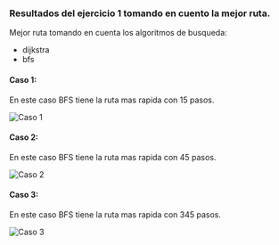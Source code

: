 ### Resultados del ejercicio 1 tomando en cuento la mejor ruta. 

Mejor ruta tomando en cuenta los algoritmos de busqueda: 

- dijkstra
- bfs

#### Caso 1: 
En este caso BFS tiene la ruta mas rapida con 15 pasos.

![Caso 1](https://github.com/Borreguin/WorkShop1-USFQ/pull/1/commits/bd83e76e4e006d783b2b37c4fde799cbfa295ebc#diff-ddc40a705fc6f12148a2e1d85c0497f8e6b08ddc7d9bd0d08bf7ac7753112f43)

#### Caso 2:
En este caso BFS tiene la ruta mas rapida con 45 pasos.

![Caso 2](https://github.com/Borreguin/WorkShop1-USFQ/pull/1/commits/bd83e76e4e006d783b2b37c4fde799cbfa295ebc#diff-f661ad53753431d5afcd40d9f79b059cf1e0f5bd583b04d8e4172f956707731f)


#### Caso 3: 
En este caso BFS tiene la ruta mas rapida con 345 pasos.

![Caso 3](https://github.com/Borreguin/WorkShop1-USFQ/pull/1/commits/bd83e76e4e006d783b2b37c4fde799cbfa295ebc#diff-f661ad53753431d5afcd40d9f79b059cf1e0f5bd583b04d8e4172f956707731f)




